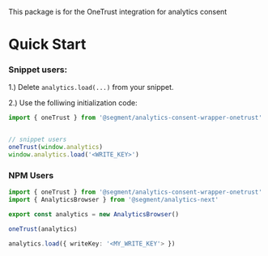 This package is for the OneTrust integration for analytics consent


# Quick Start
### Snippet users:
1.) Delete `analytics.load(...)` from your snippet.

2.) Use the folliwing initialization code: 
```ts
import { oneTrust } from '@segment/analytics-consent-wrapper-onetrust'


// snippet users
oneTrust(window.analytics)
window.analytics.load('<WRITE_KEY>')

```
### NPM Users
```ts
import { oneTrust } from '@segment/analytics-consent-wrapper-onetrust'
import { AnalyticsBrowser } from '@segment/analytics-next'

export const analytics = new AnalyticsBrowser()

oneTrust(analytics)

analytics.load({ writeKey: '<MY_WRITE_KEY'> })

```
